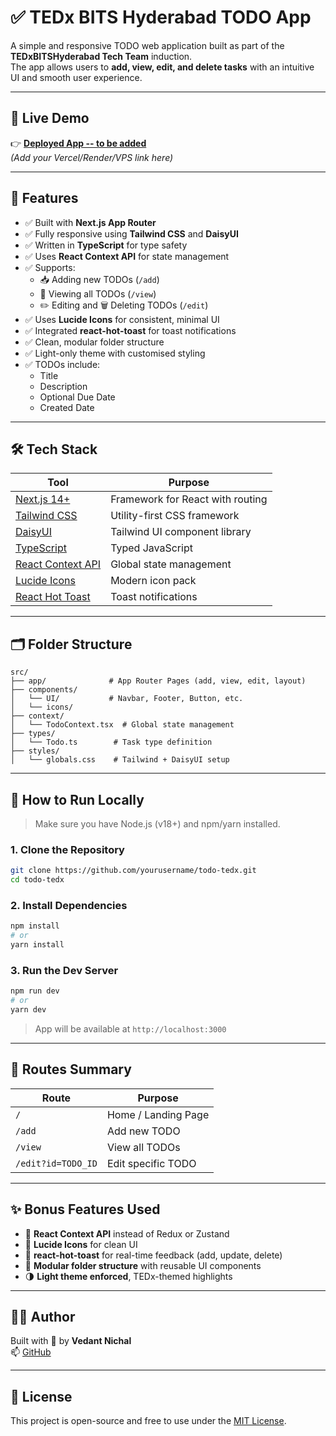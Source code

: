 # ✅ TEDx BITS Hyderabad TODO App

A simple and responsive TODO web application built as part of the **TEDxBITSHyderabad Tech Team** induction.  
The app allows users to **add, view, edit, and delete tasks** with an intuitive UI and smooth user experience.

---

## 🚀 Live Demo

👉 [**Deployed App -- to be added**](#)  
_(Add your Vercel/Render/VPS link here)_

---

## 📌 Features

- ✅ Built with **Next.js App Router**
- ✅ Fully responsive using **Tailwind CSS** and **DaisyUI**
- ✅ Written in **TypeScript** for type safety
- ✅ Uses **React Context API** for state management
- ✅ Supports:
  - 📥 Adding new TODOs (`/add`)
  - 👀 Viewing all TODOs (`/view`)
  - ✏️ Editing and 🗑️ Deleting TODOs (`/edit`)
- ✅ Uses **Lucide Icons** for consistent, minimal UI
- ✅ Integrated **react-hot-toast** for toast notifications
- ✅ Clean, modular folder structure
- ✅ Light-only theme with customised styling
- ✅ TODOs include:
  - Title
  - Description
  - Optional Due Date
  - Created Date

---

## 🛠️ Tech Stack

| Tool           | Purpose                          |
|----------------|----------------------------------|
| [Next.js 14+](https://nextjs.org/) | Framework for React with routing |
| [Tailwind CSS](https://tailwindcss.com/) | Utility-first CSS framework |
| [DaisyUI](https://daisyui.com/) | Tailwind UI component library |
| [TypeScript](https://www.typescriptlang.org/) | Typed JavaScript |
| [React Context API](https://reactjs.org/docs/context.html) | Global state management |
| [Lucide Icons](https://lucide.dev/) | Modern icon pack |
| [React Hot Toast](https://react-hot-toast.com/) | Toast notifications |

---

## 🗂️ Folder Structure

```
src/
├── app/              # App Router Pages (add, view, edit, layout)
├── components/       
│   └── UI/           # Navbar, Footer, Button, etc.
│   └── icons/       
├── context/
│   └── TodoContext.tsx  # Global state management
├── types/
│   └── Todo.ts        # Task type definition
├── styles/
│   └── globals.css    # Tailwind + DaisyUI setup
```

---

## 🧪 How to Run Locally

> Make sure you have Node.js (v18+) and npm/yarn installed.

### 1. Clone the Repository

```bash
git clone https://github.com/yourusername/todo-tedx.git
cd todo-tedx
```

### 2. Install Dependencies

```bash
npm install
# or
yarn install
```

### 3. Run the Dev Server

```bash
npm run dev
# or
yarn dev
```

> App will be available at `http://localhost:3000`

---

## 🎯 Routes Summary

| Route     | Purpose               |
|-----------|------------------------|
| `/`       | Home / Landing Page    |
| `/add`    | Add new TODO           |
| `/view`   | View all TODOs         |
| `/edit?id=TODO_ID` | Edit specific TODO |

---

## ✨ Bonus Features Used

- 🧠 **React Context API** instead of Redux or Zustand
- 🎨 **Lucide Icons** for clean UI
- 🍞 **react-hot-toast** for real-time feedback (add, update, delete)
- 🧱 **Modular folder structure** with reusable UI components
- 🌗 **Light theme enforced**, TEDx-themed highlights

---

## 🧑‍💻 Author

Built with 💙 by **Vedant Nichal**  
📫 [GitHub](https://github.com/vedantcoder)

---

## 📃 License

This project is open-source and free to use under the [MIT License](https://opensource.org/licenses/MIT).
